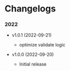# Changelogs

### 2022

- v1.0.1 (2022-09-21)
  - optimize validate logic

- v1.0.0 (2022-09-20)
    - Initial release
